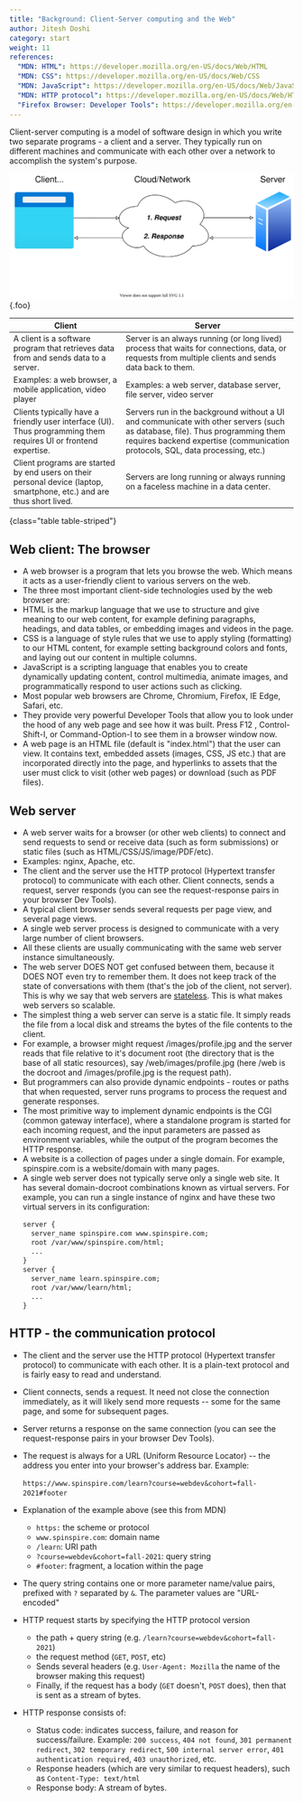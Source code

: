 ```yaml
---
title: "Background: Client-Server computing and the Web"
author: Jitesh Doshi
category: start
weight: 11
references:
  "MDN: HTML": https://developer.mozilla.org/en-US/docs/Web/HTML
  "MDN: CSS": https://developer.mozilla.org/en-US/docs/Web/CSS
  "MDN: JavaScript": https://developer.mozilla.org/en-US/docs/Web/JavaScript
  "MDN: HTTP protocol": https://developer.mozilla.org/en-US/docs/Web/HTTP
  "Firefox Browser: Developer Tools": https://developer.mozilla.org/en-US/docs/Learn/Common_questions/What_are_browser_developer_tools
---
```


Client-server computing is a model of software design in which you write two separate programs - a client and a server. They typically run on different machines and communicate with each other over a network to accomplish the system's purpose.

![Client Server Diagram](client-server.svg){.foo}

| Client      | Server |
| ----------- | ----------- |
| A client is a software program that retrieves data from and sends data to a server. | Server is an always running (or long lived) process that waits for connections, data, or requests from multiple clients and sends data back to them. |
| Examples: a web browser, a mobile application, video player | Examples: a web server, database server, file server, video server |
| Clients typically have a friendly user interface (UI). Thus programming them requires UI or frontend expertise. | Servers run in the background without a UI and communicate with other servers (such as database, file). Thus programming them requires backend expertise (communication protocols, SQL, data processing, etc.) |
| Client programs are started by end users on their personal device (laptop, smartphone, etc.) and are thus short lived. | Servers are long running or always running on a faceless machine in a data center.|
{class="table table-striped"}

## Web client: The browser

- A web browser is a program that lets you browse the web. Which means it acts as a user-friendly client to various servers on the web.
- The three most important client-side technologies used by the web browser are:
- HTML is the markup language that we use to structure and give meaning to our web content, for example defining paragraphs, headings, and data tables, or embedding images and videos in the page.
- CSS is a language of style rules that we use to apply styling (formatting) to our HTML content, for example setting background colors and fonts, and laying out our content in multiple columns.
- JavaScript is a scripting language that enables you to create dynamically updating content, control multimedia, animate images, and programmatically respond to user actions such as clicking.
- Most popular web browsers are Chrome, Chromium, Firefox, IE Edge, Safari, etc.
- They provide very powerful Developer Tools that allow you to look under the hood of any web page and see how it was built. Press F12 , Control-Shift-I, or Command-Option-I to see them in a browser window now.
- A web page is an HTML file (default is "index.html") that the user can view. It contains text, embedded assets (images, CSS, JS etc.) that are incorporated directly into the page, and hyperlinks to assets that the user must click to visit (other web pages) or download (such as PDF files).

## Web server

- A web server waits for a browser (or other web clients) to connect and send requests to send or receive data (such as form submissions) or static files (such as HTML/CSS/JS/image/PDF/etc).
- Examples: nginx, Apache, etc.
- The client and the server use the HTTP protocol (Hypertext transfer protocol) to communicate with each other. Client connects, sends a request, server responds (you can see the request-response pairs in your browser Dev Tools).
- A typical client browser sends several requests per page view, and several page views.
- A single web server process is designed to communicate with a very large number of client browsers.
- All these clients are usually communicating with the same web server instance simultaneously.
- The web server DOES NOT get confused between them, because it DOES NOT even try to remember them. It does not keep track of the state of conversations with them (that's the job of the client, not server). This is why we say that web servers are [stateless](https://en.wikipedia.org/wiki/Stateless_protocol). This is what makes web servers so scalable.
- The simplest thing a web server can serve is a static file. It simply reads the file from a local disk and streams the bytes of the file contents to the client.
- For example, a browser might request /images/profile.jpg and the server reads that file relative to it's document root (the directory that is the base of all static resources), say /web/images/profile.jpg (here /web is the docroot and /images/profile.jpg is the request path).
- But programmers can also provide dynamic endpoints - routes or paths that when requested, server runs programs to process the request and generate responses.
- The most primitive way to implement dynamic endpoints is the CGI (common gateway interface), where a standalone program is started for each incoming request, and the input parameters are passed as environment variables, while the output of the program becomes the HTTP response.
- A website is a collection of pages under a single domain. For example, spinspire.com is a website/domain with many pages.
- A single web server does not typically serve only a single web site. It has several domain-docroot combinations known as virtual servers. For example, you can run a single instance of nginx and have these two virtual servers in its configuration:
  ```nginx
  server {
    server_name spinspire.com www.spinspire.com;
    root /var/www/spinspire.com/html;
    ...
  }
  server {
    server_name learn.spinspire.com;
    root /var/www/learn/html;
    ...
  }
  ```

## HTTP - the communication protocol

- The client and the server use the HTTP protocol (Hypertext transfer protocol) to communicate with each other. It is a plain-text protocol and is fairly easy to read and understand.
- Client connects, sends a request. It need not close the connection immediately, as it will likely send more requests -- some for the same page, and some for subsequent pages.
- Server returns a response on the same connection (you can see the request-response pairs in your browser Dev Tools).
- The request is always for a URL (Uniform Resource Locator) -- the address you enter into your browser's address bar. Example:

  `https://www.spinspire.com/learn?course=webdev&cohort=fall-2021#footer`

- Explanation of the example above (see this from MDN)
  - `https:` the scheme or protocol
  - `www.spinspire.com`: domain name
  - `/learn`: URI path
  - `?course=webdev&cohort=fall-2021`: query string
  - `#footer`: fragment, a location within the page
- The query string contains one or more parameter name/value pairs, prefixed with `?` separated by `&`. The parameter values are "URL-encoded"
- HTTP request starts by specifying the HTTP protocol version
  - the path + query string (e.g. `/learn?course=webdev&cohort=fall-2021`)
  - the request method (`GET`, `POST`, etc)
  - Sends several headers (e.g. `User-Agent: Mozilla` the name of the browser making this request)
  - Finally, if the request has a body (`GET` doesn't, `POST` does), then that is sent as a stream of bytes.
- HTTP response consists of:
  - Status code: indicates success, failure, and reason for success/failure. Example: `200 success`, `404 not found`, `301 permanent redirect`, `302 temporary redirect`, `500 internal server error`, `401 authentication required`, `403 unauthorized`, etc.
  - Response headers (which are very similar to request headers), such as `Content-Type: text/html`
  - Response body: A stream of bytes.